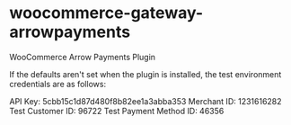 # woocommerce-gateway-arrowpayments
WooCommerce Arrow Payments Plugin

If the defaults aren't set when the plugin is installed, the test environment credentials are as follows:

API Key: 5cbb15c1d87d480f8b82ee1a3abba353
Merchant ID: 1231616282
Test Customer ID: 96722
Test Payment Method ID: 46356

